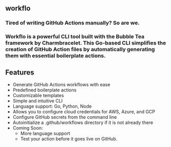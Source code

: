 ## workflo
### Tired of writing GitHub Actions manually? So are we.

### Workflo is a powerful CLI tool built with the Bubble Tea framework by Charmbracelet. This Go-based CLI simplifies the creation of GitHub Action files by automatically generating them with essential boilerplate actions.

## Features

- Generate GitHub Actions workflows with ease
- Predefined boilerplate actions
- Customizable templates
- Simple and intuitive CLI
- Language support: Go, Python, Node
- Allows you to configure cloud credentials for AWS, Azure, and GCP
- Configure GitHub secrets from the command line 
- Autoinitialize a .github/workflows directory if it is not already there
- Coming Soon:
    - More language support
    - Test your action before it goes live on GitHub.
